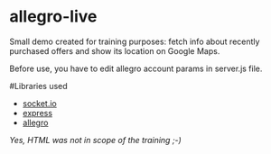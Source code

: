 # allegro-live
Small demo created for training purposes: fetch info about recently purchased offers and show its location on Google Maps.

Before use, you have to edit allegro account params in server.js file. 

#Libraries used
* [socket.io](http://socket.io)
* [express](http://expressjs.com/)
* [allegro](https://github.com/mthenw/allegro.js)


_Yes, HTML was not in scope of the training ;-)_